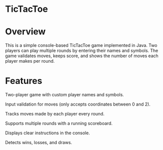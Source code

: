 # TicTacToe
# Overview
This is a simple console-based TicTacToe game implemented in Java. Two players can play multiple rounds by entering their names and symbols. The game validates moves, keeps score, and shows the number of moves each player makes per round.

# Features
Two-player game with custom player names and symbols.

Input validation for moves (only accepts coordinates between 0 and 2).

Tracks moves made by each player every round.

Supports multiple rounds with a running scoreboard.

Displays clear instructions in the console.

Detects wins, losses, and draws.
